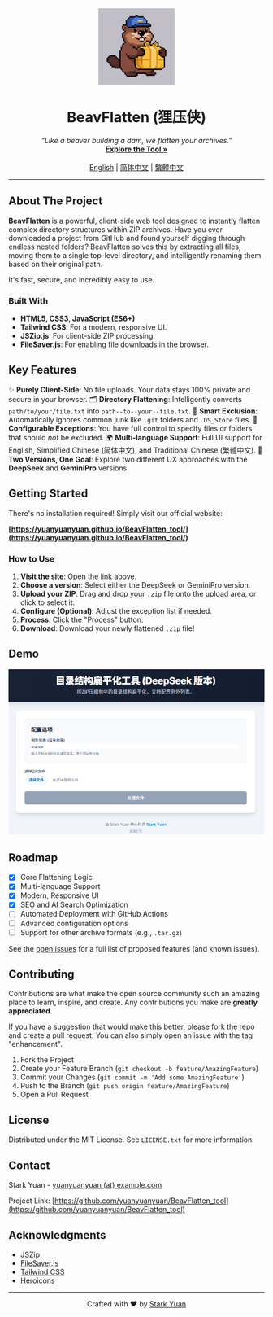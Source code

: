 <div align="center">
  <img src="assets/logo.png" alt="BeavFlatten Logo" width="150"/>
  <h1 align="center">BeavFlatten (狸压侠)</h1>
  <p align="center">
    <i>"Like a beaver building a dam, we flatten your archives."</i>
    <br />
    <a href="https://yuanyuanyuan.github.io/BeavFlatten_tool/"><strong>Explore the Tool »</strong></a>
    <br />
    <br />
    <a href="README.md">English</a> | <a href="README.zh-CN.md">简体中文</a> | <a href="README.zh-TW.md">繁體中文</a>
  </p>
</div>

---

## About The Project

**BeavFlatten** is a powerful, client-side web tool designed to instantly flatten complex directory structures within ZIP archives. Have you ever downloaded a project from GitHub and found yourself digging through endless nested folders? BeavFlatten solves this by extracting all files, moving them to a single top-level directory, and intelligently renaming them based on their original path.

It's fast, secure, and incredibly easy to use.

### Built With

*   **HTML5, CSS3, JavaScript (ES6+)**
*   **Tailwind CSS**: For a modern, responsive UI.
*   **JSZip.js**: For client-side ZIP processing.
*   **FileSaver.js**: For enabling file downloads in the browser.

## Key Features

✨ **Purely Client-Side**: No file uploads. Your data stays 100% private and secure in your browser.
🗂️ **Directory Flattening**: Intelligently converts `path/to/your/file.txt` into `path--to--your--file.txt`.
🧠 **Smart Exclusion**: Automatically ignores common junk like `.git` folders and `.DS_Store` files.
🔧 **Configurable Exceptions**: You have full control to specify files or folders that should *not* be excluded.
🌍 **Multi-language Support**: Full UI support for English, Simplified Chinese (简体中文), and Traditional Chinese (繁體中文).
🚀 **Two Versions, One Goal**: Explore two different UX approaches with the **DeepSeek** and **GeminiPro** versions.

## Getting Started

There's no installation required! Simply visit our official website:

**[https://yuanyuanyuan.github.io/BeavFlatten_tool/](https://yuanyuanyuan.github.io/BeavFlatten_tool/)**

### How to Use

1.  **Visit the site**: Open the link above.
2.  **Choose a version**: Select either the DeepSeek or GeminiPro version.
3.  **Upload your ZIP**: Drag and drop your `.zip` file onto the upload area, or click to select it.
4.  **Configure (Optional)**: Adjust the exception list if needed.
5.  **Process**: Click the "Process" button.
6.  **Download**: Download your newly flattened `.zip` file!

## Demo

[![BeavFlatten Demo - Click to Play](assets/demo-01.png)](assets/demo-03.mp4.mp4)

## Roadmap

- [x] Core Flattening Logic
- [x] Multi-language Support
- [x] Modern, Responsive UI
- [x] SEO and AI Search Optimization
- [ ] Automated Deployment with GitHub Actions
- [ ] Advanced configuration options
- [ ] Support for other archive formats (e.g., `.tar.gz`)

See the [open issues](https://github.com/yuanyuanyuan/BeavFlatten_tool/issues) for a full list of proposed features (and known issues).

## Contributing

Contributions are what make the open source community such an amazing place to learn, inspire, and create. Any contributions you make are **greatly appreciated**.

If you have a suggestion that would make this better, please fork the repo and create a pull request. You can also simply open an issue with the tag "enhancement".

1.  Fork the Project
2.  Create your Feature Branch (`git checkout -b feature/AmazingFeature`)
3.  Commit your Changes (`git commit -m 'Add some AmazingFeature'`)
4.  Push to the Branch (`git push origin feature/AmazingFeature`)
5.  Open a Pull Request

## License

Distributed under the MIT License. See `LICENSE.txt` for more information.

## Contact

Stark Yuan - [yuanyuanyuan (at) example.com](mailto:yuanyuanyuan@example.com)

Project Link: [https://github.com/yuanyuanyuan/BeavFlatten_tool](https://github.com/yuanyuanyuan/BeavFlatten_tool)

## Acknowledgments

*   [JSZip](https://stuk.github.io/jszip/)
*   [FileSaver.js](https://github.com/eligrey/FileSaver.js/)
*   [Tailwind CSS](https://tailwindcss.com/)
*   [Heroicons](https://heroicons.com/)

---
<div align="center">
  <p>Crafted with ❤️ by <a href="https://github.com/yuanyuanyuan">Stark Yuan</a></p>
</div>
